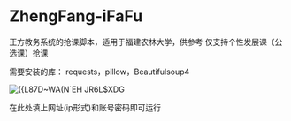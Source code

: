 # ZhengFang-iFaFu
正方教务系统的抢课脚本，适用于福建农林大学，供参考
仅支持个性发展课（公选课）抢课

需要安装的库：
requests，pillow，Beautifulsoup4

![({L87D~WA(N`EH JR6L$XDG](https://user-images.githubusercontent.com/73115010/128710654-b74537e0-d065-4e84-b658-df6d5ef606d1.png)

在此处填上网址(ip形式)和账号密码即可运行
